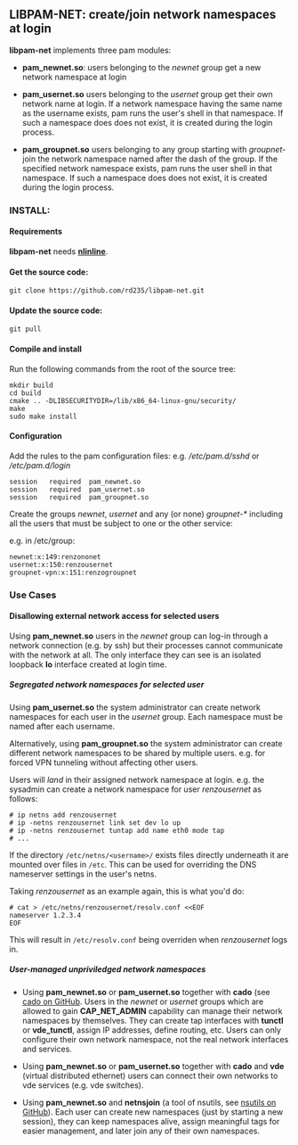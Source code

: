 ## LIBPAM-NET: create/join network namespaces at login

**libpam-net** implements three pam modules:

- **pam_newnet.so**: users belonging to the *newnet* group get a new
network namespace at login

- **pam_usernet.so** users belonging to the *usernet* group get their own
network name at login. If a network namespace having the same name as the
username exists, pam runs the user's shell in that namespace. If such a
namespace does does not exist, it is created during the login process.

- **pam_groupnet.so** users belonging to any group starting with *groupnet-*
join the network namespace named after the dash of the group.
If the specified network namespace exists, pam runs the user shell in that
namespace. If such a namespace does does not exist, it is created during the
login process.

### INSTALL:

#### Requirements

**libpam-net** needs [**nlinline**](https://github.com/virtualsquare/nlinline).

#### Get the source code:
```
git clone https://github.com/rd235/libpam-net.git
```
#### Update the source code:
```
git pull
```
#### Compile and install
Run the following commands from the root of the source tree:
```
mkdir build
cd build
cmake .. -DLIBSECURITYDIR=/lib/x86_64-linux-gnu/security/
make
sudo make install
```
#### Configuration
Add the rules to the pam configuration files: e.g. */etc/pam.d/sshd* or
*/etc/pam.d/login*
```
session   required  pam_newnet.so
session   required  pam_usernet.so
session   required  pam_groupnet.so
```

Create the groups *newnet*, *usernet* and any (or none) *groupnet-&ast;*
including all the users that must be subject to one or the other service:

e.g. in /etc/group:
```
newnet:x:149:renzononet
usernet:x:150:renzousernet
groupnet-vpn:x:151:renzogroupnet
```

### Use Cases

#### Disallowing external network access for selected users

Using **pam_newnet.so** users in the *newnet* group can log-in through a network
connection (e.g. by ssh) but their processes cannot communicate with the network
at all. The only interface they can see is an isolated loopback **lo** interface
created at login time.

##### Segregated network namespaces for selected user

Using **pam_usernet.so** the system administrator can create network namespaces
for each user in the *usernet* group. Each namespace must be named after each
username.

Alternatively, using **pam_groupnet.so** the system administrator can create
different network namespaces to be shared by multiple users. e.g. for forced VPN
tunneling without affecting other users.

Users will *land* in their assigned network namespace at login. e.g. the
sysadmin can create a network namespace for user *renzousernet* as follows:

```
# ip netns add renzousernet
# ip -netns renzousernet link set dev lo up
# ip -netns renzousernet tuntap add name eth0 mode tap
# ...
```

If the directory `/etc/netns/<username>/` exists files directly underneath it are
mounted over files in `/etc`. This can be used for overriding the DNS nameserver
settings in the user's netns.

Taking *renzousernet* as an example again, this is what you'd do:

```
# cat > /etc/netns/renzousernet/resolv.conf <<EOF
nameserver 1.2.3.4
EOF
```

This will result in `/etc/resolv.conf` being overriden when *renzousernet* logs
in.

##### User-managed unpriviledged network namespaces

- Using **pam_newnet.so** or **pam_usernet.so** together with **cado** (see
  [cado on GitHub](https://github.com/rd235/cado). Users in the *newnet* or
  *usernet* groups which are allowed to gain **CAP_NET_ADMIN** capability can
  manage their network namespaces by themselves. They can create tap interfaces
  with **tunctl** or **vde_tunctl**, assign IP addresses, define routing,
  etc. Users can only configure their own network namespace, not the real network
  interfaces and services.

- Using **pam_newnet.so** or **pam_usernet.so** together with **cado** and
  **vde** (virtual distributed ethernet) users can connect their own networks to
  vde services (e.g. vde switches).

- Using **pam_newnet.so** and **netnsjoin** (a tool of nsutils, see
  [nsutils on GitHub](https://github.com/rd235/nsutils)). Each user can create
  new namespaces (just by starting a new session), they can keep namespaces
  alive, assign meaningful tags for easier management, and later join any of
  their own namespaces.

